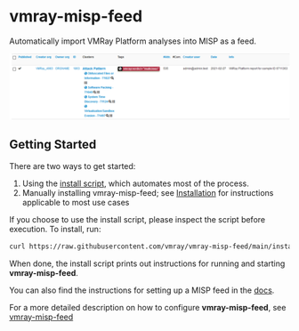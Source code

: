 # vmray-misp-feed

Automatically import VMRay Platform analyses into MISP as a feed.

![Screenshot](./docs/assets/screenshot.png)

## Getting Started

There are two ways to get started:

1. Using the [install script](./install.sh), which automates most of the process.
2. Manually installing vmray-misp-feed; see [Installation](./docs/install.md) for instructions applicable to most use cases

If you choose to use the install script, please inspect the script before execution.
To install, run:

```bash
curl https://raw.githubusercontent.com/vmray/vmray-misp-feed/main/install.sh | sh
```

When done, the install script prints out instructions for running and starting **vmray-misp-feed**.

You can also find the instructions for setting up a MISP feed in the [docs](./docs/misp-feeds.md).

For a more detailed description on how to configure **vmray-misp-feed**, see [vmray-misp-feed](./docs/vmray-misp-feed.md)
